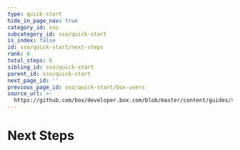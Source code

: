 ```yaml
---
type: quick-start
hide_in_page_nav: true
category_id: sso
subcategory_id: sso/quick-start
is_index: false
id: sso/quick-start/next-steps
rank: 6
total_steps: 6
sibling_id: sso/quick-start
parent_id: sso/quick-start
next_page_id: ''
previous_page_id: sso/quick-start/box-users
source_url: >-
  https://github.com/box/developer.box.com/blob/master/content/guides/sso/quick-start/6-next-steps.md
---
```


# Next Steps
